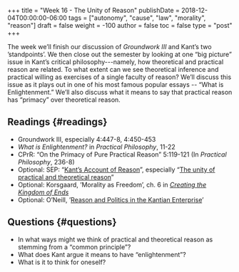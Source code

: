 +++
title = "Week 16 - The Unity of Reason"
publishDate = 2018-12-04T00:00:00-06:00
tags = ["autonomy", "cause", "law", "morality", "reason"]
draft = false
weight = -100
author = false
toc = false
type = "post"
+++

The week we&rsquo;ll finish our discussion of _Groundwork III_ and Kant&rsquo;s two &rsquo;standpoints&rsquo;. We then close out the semester by looking at one &ldquo;big picture&rdquo; issue in Kant&rsquo;s critical philosophy---namely, how theoretical and practical reason are related. To what extent can we see theoretical inference and practical willing as exercises of a single faculty of reason? We&rsquo;ll discuss this issue as it plays out in one of his most famous popular essays -- &ldquo;What is Enlightenment.&rdquo; We&rsquo;ll also discuss what it means to say that practical reason has &ldquo;primacy&rdquo; over theoretical reason.


## Readings {#readings}

-   Groundwork III, especially 4:447-8, 4:450-453
-   _What is Enlightenment?_ in _Practical Philosophy_, 11-22
-   CPrR: &ldquo;On the Primacy of Pure Practical Reason&rdquo; 5:119-121 (In _Practical Philosophy_, 236-8)
-   Optional: SEP: &ldquo;[Kant&rsquo;s Account of Reason](https://plato.stanford.edu/entries/kant-reason/)&rdquo;, especially &ldquo;[The unity of practical and theoretical reason](https://plato.stanford.edu/entries/kant-reason/#UniThePraRea)&rdquo;
-   Optional: Korsgaard, &rsquo;Morality as Freedom&rsquo;, ch. 6 in [_Creating the Kingdom of Ends_](https://www.dropbox.com/s/13h4vph1n6ke5qi/korsgaard1996a%5Fcreating%5Fthe%5Fkingdom%5Fof%5Fends.pdf?dl=0)
-   Optional: O&rsquo;Neill, &rsquo;[Reason and Politics in the Kantian Enterprise](https://www.dropbox.com/s/hh5ggimlujamfm6/oneill1989-ch1%5FReason%5Fand%5FPolitics%5Fin%5Fthe%5FKantian%5FEnterprise.pdf?dl=0)&rsquo;


## Questions {#questions}

-   In what ways might we think of practical and theoretical reason as stemming
    from a &ldquo;common principle&rdquo;?
-   What does Kant argue it means to have &ldquo;enlightenment&rdquo;?
-   What is it to think for oneself?
